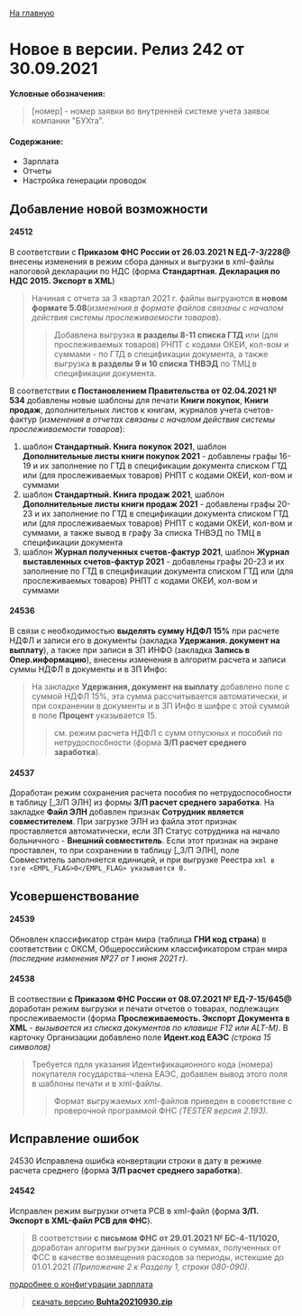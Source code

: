 ﻿[На главную](../../index.md)

# Новое  в версии. Релиз 242 от 30.09.2021

**Условные обозначения:**
 >[номер] - номер заявки во внутренней системе учета заявок компании "БУХта".

#### Содержание: 

- Зарплата
- Отчеты
- Настройка генерации проводок

## Добавление новой возможности

#### 24512
В соответствии с __Приказом ФНС России от 26.03.2021 N ЕД-7-3/228@__ внесены изменения в режим сбора данных и выгрузки в xml-файлы налоговой декларации по НДС (форма __Стандартная. Декларация по НДС 2015. Экспорт в XML__)
>Начиная с отчета за 3 квартал 2021 г. файлы выгруаются __в новом формате 5.08__(_изменения в формате файлов связаны с началом действия системы прослеживаемости товаров_).
>>Добавлена выгрузка __в разделы 8-11 списка ГТД__ или (для прослеживаемых товаров) РНПТ с кодами ОКЕИ, кол-вом и суммами - по ГТД в спецификации документа, а также выгрузка __в разделы 9 и 10 списка ТНВЭД__ по ТМЦ в спецификации документа.

В соответствии __с Постановлением Правительства от 02.04.2021 № 534__ добавлены новые шаблоны для печати __Книги покупок__, __Книги продаж__, дополнительных листов к книгам, журналов учета счетов-фактур (_изменения в отчетах связаны с началом действия системы прослеживаемости товаров_):
1. шаблон __Стандартный. Книга покупок 2021__, шаблон __Дополнительные листы книги покупок 2021__ - добавлены графы 16-19 и их заполнение по ГТД в спецификации документа списком ГТД или (для прослеживаемых товаров) РНПТ с кодами ОКЕИ, кол-вом и суммами
2. шаблон __Стандартный. Книга продаж 2021__, шаблон __Дополнительные листы книги продаж 2021__ - добавлены графы 20-23 и их заполнение по ГТД в спецификации документа списком ГТД или (для прослеживаемых товаров) РНПТ с кодами ОКЕИ, кол-вом и суммами, а также вывод в графу 3а списка ТНВЭД по ТМЦ в спецификации документа
3. шаблон __Журнал полученных счетов-фактур 2021__, шаблон __Журнал выставленных счетов-фактур 2021__ - добавлены графы 20-23 и их заполнение по ГТД в спецификации документа списком ГТД или (для прослеживаемых товаров) РНПТ с кодами ОКЕИ, кол-вом и суммами

#### 24536
В связи с необходимостью __выделять сумму НДФЛ 15%__ при расчете НДФЛ и записи его в документы (закладка __Удержания. документ на выплату__), а также при записи в ЗП ИНФО (закладка __Запись в Опер.информацию__), внесены изменения в алгоритм расчета и записи суммы НДФЛ в документы и в ЗП Инфо: 
>На закладке __Удержания, документ на выплату__ добавлено поле с суммой НДФЛ 15%, эта сумма рассчитывается автоматически, и при сохранении в документы и в ЗП Инфо в шифре с этой суммой в поле __Процент__ указывается 15.
>>см. режим расчета НДФЛ с сумм отпускных и пособий по нетрудоспосбности (форма __З/П расчет среднего заработка__).

#### 24537
Доработан режим сохранения расчета пособия по нетрудоспособности в таблицу [_З/П ЭЛН] из формы __З/П расчет среднего заработка__.
На закладке __Файл ЭЛН__ добавлен признак __Сотрудник является совместителем__. При загрузке ЭЛН из файла этот признак проставляется автоматически, если ЗП Статус сотрудника на начало больничного - __Внешний совместитель__. Если этот признак на экране проставлен, то при сохранении в таблицу [_З/П ЭЛН], поле Совместитель заполняется единицей, и при выгрузке Реестра
```xml в тэге <EMPL_FLAG>0</EMPL_FLAG> указывается 0. ```


## Усовершенствование

#### 24539
Обновлен классификатор стран мира (таблица __ГНИ код страна__) в соответствии с ОКСМ, Общероссийским классификатором стран мира _(последние изменения №27 от 1 июня 2021 г)_.

#### 24538
В соотвествии __с Приказом ФНС России от 08.07.2021 № ЕД-7-15/645@__ доработан режим выгрузки и печати отчетов о товарах, подлежащих прослеживаемости (форма __Прослеживаемость. Экспорт Документа в XML__ - _вызывается из списка документов по клавише F12 или ALT-M)_.
В карточку Организации добавлено поле __Идент.код ЕАЭС__ _(строка 15 символов)_
>Требуется пдля указания Идентификационного кода (номера) покупателя государства-члена ЕАЭС, добавлен вывод этого поля в шаблоны печати и в xml-файлы.
>>Формат выгружаемых xml-файлов приведен в сооветствие с проверочной программой ФНС _(TESTER версия 2.193)._

## Исправление ошибок

24530
Исправлена ошибка конвертации строки в дату в режиме расчета среднего (форма __З/П расчет среднего заработка__).

#### 24542
Исправлен режим выгрузки отчета РСВ в xml-файл (форма __З/П. Экспорт в XML-файл РСВ для ФНС__).
>В соответствии __с письмом ФНС от 29.01.2021 № БС-4-11/1020,__ доработан алгоритм выгрузки данных о суммах, полученных от ФСС в качестве возмещения расходов за периоды, истекшие до 01.01.2021 _(Приложение 2 к Разделу 1, строки 080-090)_. 

[подробнее о конфигурации зарплата](Стандартная_Зарплата.htm)

>[скачать версию **Buhta20210930.zip**](Buhta20210930.zip)
